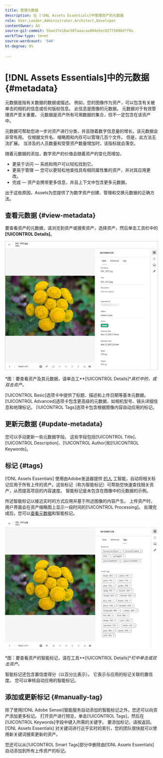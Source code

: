 ```yaml
---
title: 管理元数据
description: 在 [!DNL Assets Essentials]中管理资产的元数据
role: User,Leader,Administrator,Architect,Developer
contentOwner: AG
source-git-commit: 5bae37e18ac587aaacaa004e5ec02775888d7f9a
workflow-type: tm+mt
source-wordcount: '544'
ht-degree: 0%

---
```



# [!DNL Assets Essentials]中的元数据 {#metadata}

元数据是指有关数据的数据或描述。 例如，您的图像作为资产，可以包含有关被单击的相机的信息或任何版权信息。 此信息是图像的元数据。 元数据对于有效管理资产至关重要。 元数据是资产所有可用数据的集合，但不一定包含在该资产中。

元数据可帮助您进一步对资产进行分类，并且随着数字信息量的增长，该元数据会非常有用。 仅根据文件名、缩略图和内存可以管理几百个文件。 但是，此方法无法扩展。 当涉及的人员数量和受管资产数量增加时，该指标就会落空。

随着元数据的添加，数字资产的价值会随着资产的变化而增加，

* 更易于访问 — 系统和用户可以轻松找到它。
* 更易于管理 — 您可以更轻松地查找具有相同属性集的资产，并对其应用更改。
* 完成 — 资产会携带更多信息，并且上下文中包含更多元数据。

出于这些原因，Assets为您提供了为数字资产创建、管理和交换元数据的正确方法。

## 查看元数据 {#view-metadata}

要查看资产的元数据，请浏览到资产或搜索资产，选择资产，然后单击工具栏中的&#x200B;**[!UICONTROL Details]**。

![查看资产的元数据](assets/metadata-view1.png)

*图：要查看资产及其元数据，请单击工&#x200B;**[!UICONTROL Details]**具栏中的，或双击资产。*

[!UICONTROL Basic]选项卡中提供了标题、描述和上传日期等基本元数据。 [!UICONTROL Advanced]选项卡包含更高级的元数据，如相机型号、镜头详细信息和地理标记。 [!UICONTROL Tags]选项卡包含根据图像内容自动应用的标记。

## 更新元数据 {#update-metadata}

您可以手动更新一些元数据字段。 这些字段包括[!UICONTROL Title]、[!UICONTROL Description]、[!UICONTROL Author]和[!UICONTROL Keywords]。

## 标记 {#tags}

[!DNL Assets Essentials] 使用由Adobe发送器提供 [的人](https://www.adobe.com/cn/sensei.html) 工智能，自动将相关标记应用于所有上传的资产。这些标记（称为智能标记）可帮助您快速查找相关资产，从而提高项目的内容速度。 智能标记是未包含在图像中的元数据的示例。

所述智能标记以接近实时的方式应用并基于所述图像的内容产生。 上传资产时，用户界面会在资产缩略图上显示一段时间的[!UICONTROL Processing]。 处理完成后，您可以[查看元数据](#view-metadata)和智能标记。

![查看资产的智能标记](assets/metadata-view-tags.png)

*图：要查看资产的智能标记，请在工具&#x200B;**[!UICONTROL Details]**栏中单击或双击资产。*

智能标记还包含置信度得分（以百分比表示）。 它表示与应用的标记关联的置信度。 您可以审核自动应用的智能标记。

## 添加或更新标记 {#manually-tag}

除了使用[!DNL Adobe Sensei]智能服务自动添加的智能标记之外，您还可以向资产添加更多标记。 打开资产进行预览，单击[!UICONTROL Tags]，然后在[!UICONTROL Keywords]字段中键入所需的关键字。 要添加标记，请按返回。 [!DNL Assets Essentials] 对关键词进行近乎实时的索引，您的团队很快就可以使用新关键词搜索更新的资产。

您还可以从[!UICONTROL Smart Tags]部分中删除由[!DNL Assets Essentials]自动添加到所有上传资产的标记。

<!-- TBD: Queries for PM and engg.

Can we edit the existing metadata in any form?

How to moderate smart tags?

Allow or deny list for smart tags?

What about Tags displayed just above Smart Tags in the UI?

Is there a detailed metadata tab. Where do the other details of an asset go?

How can one search based strictly on the metadata. Similar to AEM Assets GQL queries.
-->

<!-- TBD: Link to related articles if any.

>[!MORELIKETHIS]
>
>* [Search assets](search.md).
-->
